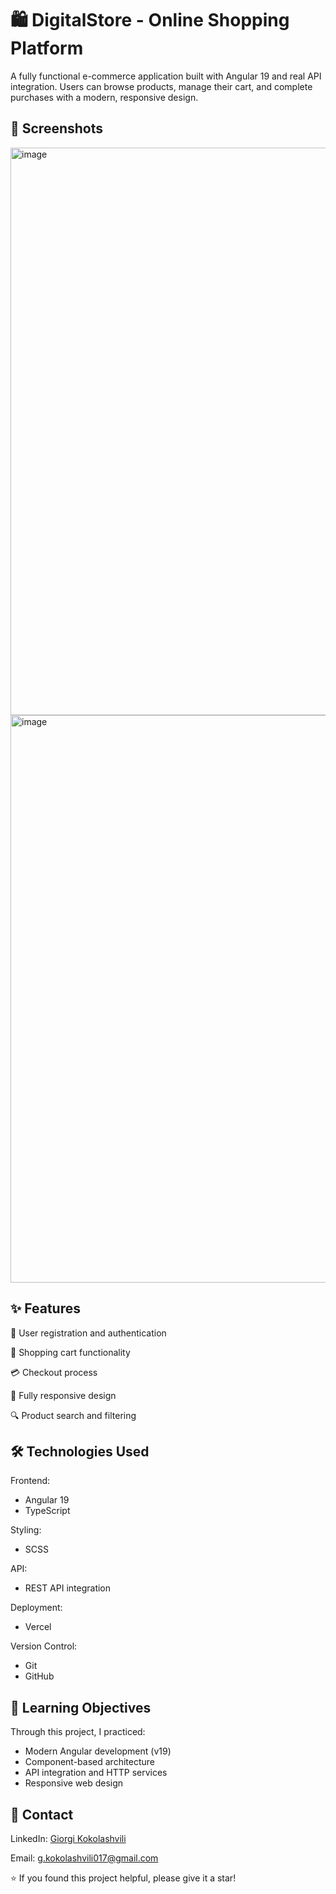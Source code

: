 <h1>🛍️ DigitalStore - Online Shopping Platform</h1>
A fully functional e-commerce application built with Angular 19 and real API integration. Users can browse products, manage their cart, and complete purchases with a modern, responsive design.

<h2>📸 Screenshots</h2>

<img width="1897" height="908" alt="image" src="https://github.com/user-attachments/assets/c87f2aa2-05df-4e56-b05a-90c2cf003802" />

<img width="1898" height="908" alt="image" src="https://github.com/user-attachments/assets/c2e66f01-9b95-4abd-ade7-d25e5cbe89a5" />

<h2>✨ Features</h2>

🔐 User registration and authentication

🛒 Shopping cart functionality

💳 Checkout process

📱 Fully responsive design

🔍 Product search and filtering

<h2>🛠️ Technologies Used</h2>

Frontend:
<ul>
  <li>Angular 19</li>
  <li>TypeScript</li>
</ul>
Styling: 
<ul>
  <li>SCSS</li>
</ul>
API:
<ul>
  <li>REST API integration</li>
</ul>
Deployment: 
<ul>
  <li>Vercel</li>
</ul>
Version Control: 
<ul>
  <li>Git</li>
  <li>GitHub</li>
</ul>

<h2>🎯 Learning Objectives</h2>
Through this project, I practiced:

<ul>
  <li>Modern Angular development (v19)</li>
  <li>Component-based architecture</li>
  <li>API integration and HTTP services</li>
  <li>Responsive web design</li>
  
</ul>

<h2>📧 Contact</h2>

LinkedIn: [Giorgi Kokolashvili](https://www.linkedin.com/in/giorgi-kokolashvili-772801354/)

Email: g.kokolashvili017@gmail.com


⭐ If you found this project helpful, please give it a star!
